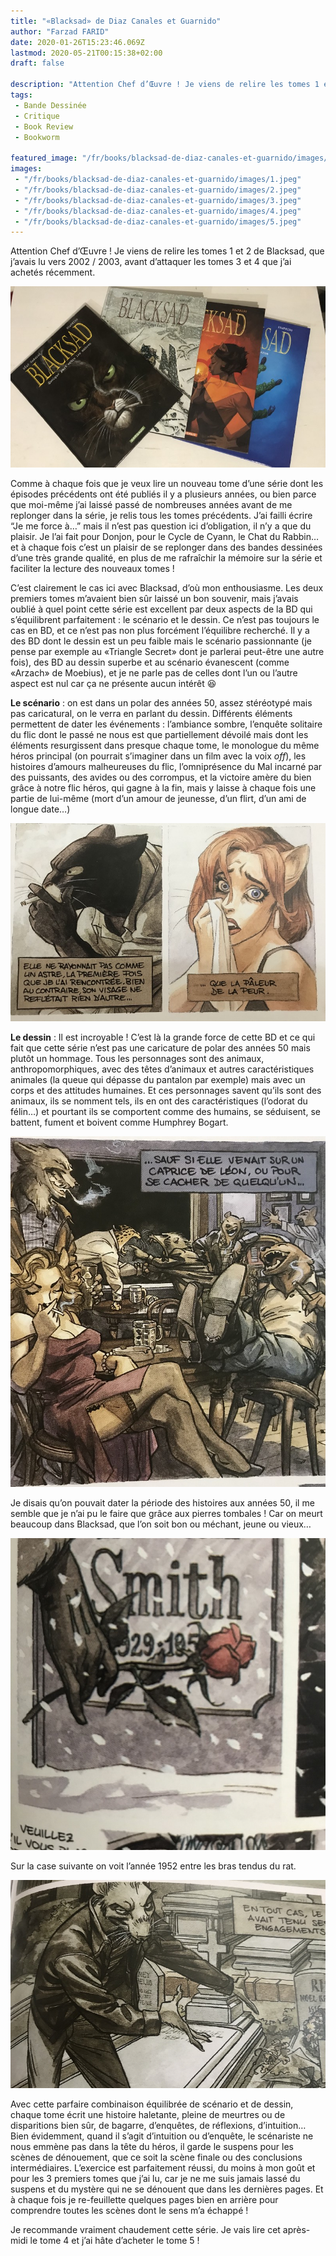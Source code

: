 ```yaml
---
title: "«Blacksad» de Diaz Canales et Guarnido"
author: "Farzad FARID"
date: 2020-01-26T15:23:46.069Z
lastmod: 2020-05-21T00:15:38+02:00
draft: false

description: "Attention Chef d’Œuvre ! Je viens de relire les tomes 1 et 2 de Blacksad, que j’avais lu vers 2002 / 2003, avant d’attaquer les tomes 3 et…"
tags:
 - Bande Dessinée
 - Critique
 - Book Review
 - Bookworm

featured_image: "/fr/books/blacksad-de-diaz-canales-et-guarnido/images/1.jpeg" 
images:
 - "/fr/books/blacksad-de-diaz-canales-et-guarnido/images/1.jpeg"
 - "/fr/books/blacksad-de-diaz-canales-et-guarnido/images/2.jpeg"
 - "/fr/books/blacksad-de-diaz-canales-et-guarnido/images/3.jpeg"
 - "/fr/books/blacksad-de-diaz-canales-et-guarnido/images/4.jpeg"
 - "/fr/books/blacksad-de-diaz-canales-et-guarnido/images/5.jpeg"
---
```


Attention Chef d’Œuvre ! Je viens de relire les tomes 1 et 2 de Blacksad, que j’avais lu vers 2002 / 2003, avant d’attaquer les tomes 3 et 4 que j’ai achetés récemment.




![image](images/1.jpeg#layoutTextWidth)



Comme à chaque fois que je veux lire un nouveau tome d’une série dont les épisodes précédents ont été publiés il y a plusieurs années, ou bien parce que moi-même j’ai laissé passé de nombreuses années avant de me replonger dans la série, je relis tous les tomes précédents. J’ai failli écrire “Je me force à…” mais il n’est pas question ici d’obligation, il n’y a que du plaisir. Je l’ai fait pour Donjon, pour le Cycle de Cyann, le Chat du Rabbin… et à chaque fois c’est un plaisir de se replonger dans des bandes dessinées d’une très grande qualité, en plus de me rafraîchir la mémoire sur la série et faciliter la lecture des nouveaux tomes !

C’est clairement le cas ici avec Blacksad, d’où mon enthousiasme. Les deux premiers tomes m’avaient bien sûr laissé un bon souvenir, mais j’avais oublié à quel point cette série est excellent par deux aspects de la BD qui s’équilibrent parfaitement : le scénario et le dessin. Ce n’est pas toujours le cas en BD, et ce n’est pas non plus forcément l’équilibre recherché. Il y a des BD dont le dessin est un peu faible mais le scénario passionnante (je pense par exemple au «Triangle Secret» dont je parlerai peut-être une autre fois), des BD au dessin superbe et au scénario évanescent (comme «Arzach» de Moebius), et je ne parle pas de celles dont l’un ou l’autre aspect est nul car ça ne présente aucun intérêt 😆

**Le scénario** : on est dans un polar des années 50, assez stéréotypé mais pas caricatural, on le verra en parlant du dessin. Différents éléments permettent de dater les événements : l’ambiance sombre, l’enquête solitaire du flic dont le passé ne nous est que partiellement dévoilé mais dont les éléments resurgissent dans presque chaque tome, le monologue du même héros principal (on pourrait s’imaginer dans un film avec la voix _off_), les histoires d’amours malheureuses du flic, l’omniprésence du Mal incarné par des puissants, des avides ou des corrompus, et la victoire amère du bien grâce à notre flic héros, qui gagne à la fin, mais y laisse à chaque fois une partie de lui-même (mort d’un amour de jeunesse, d’un flirt, d’un ami de longue date…)




![image](images/2.jpeg#layoutTextWidth)



**Le dessin** : Il est incroyable ! C’est là la grande force de cette BD et ce qui fait que cette série n’est pas une caricature de polar des années 50 mais plutôt un hommage. Tous les personnages sont des animaux, anthropomorphiques, avec des têtes d’animaux et autres caractéristiques animales (la queue qui dépasse du pantalon par exemple) mais avec un corps et des attitudes humaines. Et ces personnages savent qu’ils sont des animaux, ils se nomment tels, ils en ont des caractéristiques (l’odorat du félin…) et pourtant ils se comportent comme des humains, se séduisent, se battent, fument et boivent comme Humphrey Bogart.




![image](images/3.jpeg#layoutTextWidth)



Je disais qu’on pouvait dater la période des histoires aux années 50, il me semble que je n’ai pu le faire que grâce aux pierres tombales ! Car on meurt beaucoup dans Blacksad, que l’on soit bon ou méchant, jeune ou vieux…




![image](images/4.jpeg#layoutTextWidth)



Sur la case suivante on voit l’année 1952 entre les bras tendus du rat.




![image](images/5.jpeg#layoutTextWidth)



Avec cette parfaire combinaison équilibrée de scénario et de dessin, chaque tome écrit une histoire haletante, pleine de meurtres ou de disparitions bien sûr, de bagarre, d’enquêtes, de réflexions, d’intuition… Bien évidemment, quand il s’agit d’intuition ou d’enquête, le scénariste ne nous emmène pas dans la tête du héros, il garde le suspens pour les scènes de dénouement, que ce soit la scène finale ou des conclusions intermédiaires. L’exercice est parfaitement réussi, du moins à mon goût et pour les 3 premiers tomes que j’ai lu, car je ne me suis jamais lassé du suspens et du mystère qui ne se dénouent que dans les dernières pages. Et à chaque fois je re-feuillette quelques pages bien en arrière pour comprendre toutes les scènes dont le sens m’a échappé !

Je recommande vraiment chaudement cette série. Je vais lire cet après-midi le tome 4 et j’ai hâte d’acheter le tome 5 !
